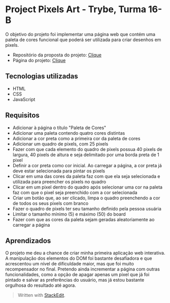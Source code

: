 
# Project Pixels Art - Trybe, Turma 16-B

O objetivo do projeto foi implementar uma página web que contém uma paleta de cores funcional que poderá ser utilizada para criar desenhos em pixels.

- Repositório da proposta do projeto: [Clique](https://github.com/tryber/sd-016-b-project-pixels-art)
- Página do projeto: [Clique](https://project-pixels-art-julianesilvac75.vercel.app/)

## Tecnologias utilizadas

- HTML
- CSS
- JavaScript

## Requisitos
- Adicionar à página o título "Paleta de Cores"
- Adicionar uma paleta contendo quatro cores distintas
- Adicionar a cor preta como a primeira cor da paleta de cores
- Adicionar um quadro de pixels, com 25 pixels
- Fazer com que cada elemento do quadro de pixels possua 40 pixels de largura, 40 pixels de altura e seja delimitado por uma borda preta de 1 pixel
- Definir a cor preta como cor inicial. Ao carregar a página, a cor preta já deve estar selecionada para pintar os pixels
- Clicar em uma das cores da paleta faz com que ela seja selecionada e utilizada para preencher os pixels no quadro
- Clicar em um pixel dentro do quadro após selecionar uma cor na paleta faz com que o pixel seja preenchido com a cor selecionada
- Criar um botão que, ao ser clicado, limpa o quadro preenchendo a cor de todos os seus pixels com branco
- Fazer o quadro de pixels ter seu tamanho definido pela pessoa usuária
- Limitar o tamanho mínimo (5) e máximo (50) do board
- Fazer com que as cores da paleta sejam geradas aleatoriamente ao carregar a página

## Aprendizados

O projeto me deu a chance de criar minha primeira aplicação web interativa. A manipulação dos elementos do DOM foi bastante desafiadora e que acrescentou um nível de dificuldade maior, mas que foi muito recompensador no final. Pretendo ainda incrementar a página com outras funcionalidades, como a opção de apagar apenas um pixel que já foi pintado e salvar as preferências do usuário, mas já estou bastante orgulhosa do resultado até agora.


>Written with [StackEdit](https://stackedit.io/).
